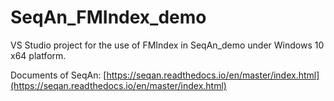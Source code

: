 # SeqAn_FMIndex_demo

VS Studio project for the use of FMIndex in SeqAn_demo under Windows 10 x64 platform.

Documents of SeqAn: [https://seqan.readthedocs.io/en/master/index.html](https://seqan.readthedocs.io/en/master/index.html)
